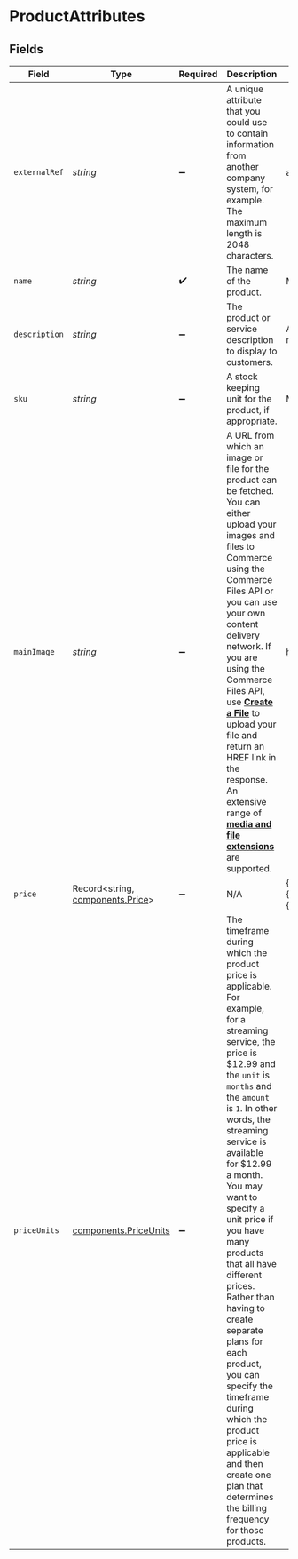 # ProductAttributes


## Fields

| Field                                                                                                                                                                                                                                                                                                                                                                                                                                                                                                                                                                       | Type                                                                                                                                                                                                                                                                                                                                                                                                                                                                                                                                                                        | Required                                                                                                                                                                                                                                                                                                                                                                                                                                                                                                                                                                    | Description                                                                                                                                                                                                                                                                                                                                                                                                                                                                                                                                                                 | Example                                                                                                                                                                                                                                                                                                                                                                                                                                                                                                                                                                     |
| --------------------------------------------------------------------------------------------------------------------------------------------------------------------------------------------------------------------------------------------------------------------------------------------------------------------------------------------------------------------------------------------------------------------------------------------------------------------------------------------------------------------------------------------------------------------------- | --------------------------------------------------------------------------------------------------------------------------------------------------------------------------------------------------------------------------------------------------------------------------------------------------------------------------------------------------------------------------------------------------------------------------------------------------------------------------------------------------------------------------------------------------------------------------- | --------------------------------------------------------------------------------------------------------------------------------------------------------------------------------------------------------------------------------------------------------------------------------------------------------------------------------------------------------------------------------------------------------------------------------------------------------------------------------------------------------------------------------------------------------------------------- | --------------------------------------------------------------------------------------------------------------------------------------------------------------------------------------------------------------------------------------------------------------------------------------------------------------------------------------------------------------------------------------------------------------------------------------------------------------------------------------------------------------------------------------------------------------------------- | --------------------------------------------------------------------------------------------------------------------------------------------------------------------------------------------------------------------------------------------------------------------------------------------------------------------------------------------------------------------------------------------------------------------------------------------------------------------------------------------------------------------------------------------------------------------------- |
| `externalRef`                                                                                                                                                                                                                                                                                                                                                                                                                                                                                                                                                               | *string*                                                                                                                                                                                                                                                                                                                                                                                                                                                                                                                                                                    | :heavy_minus_sign:                                                                                                                                                                                                                                                                                                                                                                                                                                                                                                                                                          | A unique attribute that you could use to contain information from another company system, for example. The maximum length is 2048 characters.                                                                                                                                                                                                                                                                                                                                                                                                                               | abc123                                                                                                                                                                                                                                                                                                                                                                                                                                                                                                                                                                      |
| `name`                                                                                                                                                                                                                                                                                                                                                                                                                                                                                                                                                                      | *string*                                                                                                                                                                                                                                                                                                                                                                                                                                                                                                                                                                    | :heavy_check_mark:                                                                                                                                                                                                                                                                                                                                                                                                                                                                                                                                                          | The name of the product.                                                                                                                                                                                                                                                                                                                                                                                                                                                                                                                                                    | Magazine                                                                                                                                                                                                                                                                                                                                                                                                                                                                                                                                                                    |
| `description`                                                                                                                                                                                                                                                                                                                                                                                                                                                                                                                                                               | *string*                                                                                                                                                                                                                                                                                                                                                                                                                                                                                                                                                                    | :heavy_minus_sign:                                                                                                                                                                                                                                                                                                                                                                                                                                                                                                                                                          | The product or service description to display to customers.                                                                                                                                                                                                                                                                                                                                                                                                                                                                                                                 | A lovely magazine that is published every month.                                                                                                                                                                                                                                                                                                                                                                                                                                                                                                                            |
| `sku`                                                                                                                                                                                                                                                                                                                                                                                                                                                                                                                                                                       | *string*                                                                                                                                                                                                                                                                                                                                                                                                                                                                                                                                                                    | :heavy_minus_sign:                                                                                                                                                                                                                                                                                                                                                                                                                                                                                                                                                          | A stock keeping unit for the product, if appropriate.                                                                                                                                                                                                                                                                                                                                                                                                                                                                                                                       | MAGAZINE1                                                                                                                                                                                                                                                                                                                                                                                                                                                                                                                                                                   |
| `mainImage`                                                                                                                                                                                                                                                                                                                                                                                                                                                                                                                                                                 | *string*                                                                                                                                                                                                                                                                                                                                                                                                                                                                                                                                                                    | :heavy_minus_sign:                                                                                                                                                                                                                                                                                                                                                                                                                                                                                                                                                          | A URL from which an image or file for the product can be fetched. You can either upload your images and files to Commerce using the Commerce Files API or you can use your own content delivery network. If you are using the Commerce Files API, use [**Create a File**](https://elasticpath.dev/docs/pxm/products/product-assets/create-a-file) to upload your file and return an HREF link in the response. An extensive range of [**media and file extensions**](https://elasticpath.dev/docs/pxm/products/product-assets/files-overview) are supported.                | https://magazine.com/cover.jpg                                                                                                                                                                                                                                                                                                                                                                                                                                                                                                                                              |
| `price`                                                                                                                                                                                                                                                                                                                                                                                                                                                                                                                                                                     | Record<string, [components.Price](../../models/components/price.md)>                                                                                                                                                                                                                                                                                                                                                                                                                                                                                                        | :heavy_minus_sign:                                                                                                                                                                                                                                                                                                                                                                                                                                                                                                                                                          | N/A                                                                                                                                                                                                                                                                                                                                                                                                                                                                                                                                                                         | {"USD":{"amount":100,"includes_tax":false},"GBP":{"amount":90,"includes_tax":true}}                                                                                                                                                                                                                                                                                                                                                                                                                                                                                         |
| `priceUnits`                                                                                                                                                                                                                                                                                                                                                                                                                                                                                                                                                                | [components.PriceUnits](../../models/components/priceunits.md)                                                                                                                                                                                                                                                                                                                                                                                                                                                                                                              | :heavy_minus_sign:                                                                                                                                                                                                                                                                                                                                                                                                                                                                                                                                                          | The timeframe during which the product price is applicable. For example, for a streaming service, the price is $12.99 and the `unit` is `months` and the `amount` is `1`. In other words, the streaming service is available for $12.99 a month. You may want to specify a unit price if you have many products that all have different prices. Rather than having to create separate plans for each product, you can specify the timeframe during which the product price is applicable and then create one plan that determines the billing frequency for those products. |                                                                                                                                                                                                                                                                                                                                                                                                                                                                                                                                                                             |
